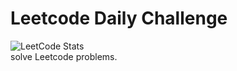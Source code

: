 # Leetcode Daily Challenge
![LeetCode Stats](https://leetcard.jacoblin.cool/hyogil?theme=dark&font=Nanum%20Gothic%20Coding&ext=heatmap)\
solve Leetcode problems.
